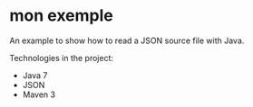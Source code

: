 mon exemple
==================

An example to show how to read a JSON source file with Java.

Technologies in the project:
* Java 7
* JSON
* Maven 3
